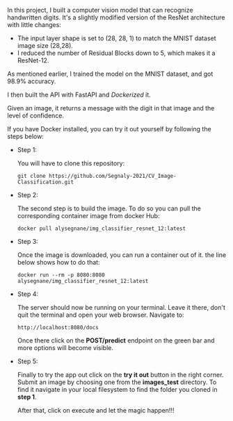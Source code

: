 In this project, I built a computer vision model that can recognize handwritten digits.
It's a slightly modified version of the ResNet architecture with little changes:

- The input layer shape is set to (28, 28, 1) to match the MNIST dataset image size (28,28).
- I reduced the number of Residual Blocks down to 5, which makes it a ResNet-12.

As mentioned earlier, I trained the model on the MNIST dataset, and got 98.9% accuracy. 

I then built the API with FastAPI and *Dockerized* it. 

Given an image, it returns a message with the digit in that image and the level of confidence.

If you have Docker installed, you can try it out yourself by following the steps below:

- Step 1:

    You will have to clone this repository:

      git clone https://github.com/Segnaly-2021/CV_Image-Classification.git
- Step 2:
  
    The second step is to build the image. To do so you can pull the corresponding container image from docker Hub:

      docker pull alysegnane/img_classifier_resnet_12:latest
- Step 3:

    Once the image is downloaded, you can run a container out of it. the line below shows how to do that:
  
      docker run --rm -p 8080:8080 alysegnane/img_classifier_resnet_12:latest

- Step 4:

    The server should now be running on your terminal. Leave it there, don't quit the terminal and open your web browser. Navigate to:
  
      http://localhost:8080/docs

    Once there click on the **POST/predict** endpoint on the green bar and more options will become visible.

- Step 5:

    Finally to try the app out click on the **try it out** button in the right corner.
    Submit an image by choosing one from the **images_test** directory. To find it navigate in your local filesystem to find the folder you cloned in **step 1**.
    
    After that, click on execute and let the magic happen!!! 
      
 <im src="./demo.png" alt="Demo Image not Found">
